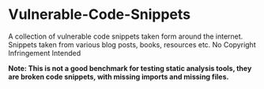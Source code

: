 # Vulnerable-Code-Snippets

A collection of vulnerable code snippets taken form around the internet. Snippets taken from various blog posts, books, resources etc. No Copyright Infringement Intended


**Note: This is not a good benchmark for testing static analysis tools, they are broken code snippets, with missing imports and missing files.** 

